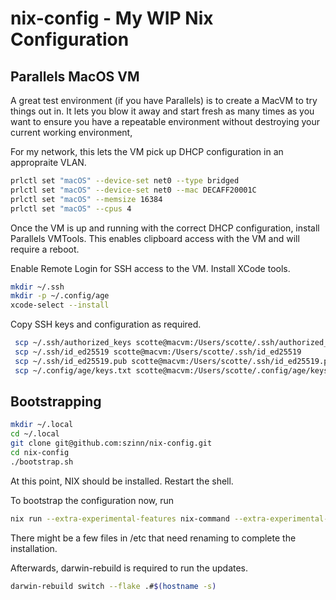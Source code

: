 # nix-config - My WIP Nix Configuration

## Parallels MacOS VM

A great test environment (if you have Parallels) is to create a MacVM to try things out in.
It lets you blow it away and start fresh as many times as you want to ensure you have a repeatable environment without destroying your current working environment,

For my network, this lets the VM pick up DHCP configuration in an appropraite VLAN.

```sh
prlctl set "macOS" --device-set net0 --type bridged
prlctl set "macOS" --device-set net0 --mac DECAFF20001C
prlctl set "macOS" --memsize 16384
prlctl set "macOS" --cpus 4
```

Once the VM is up and running with the correct DHCP configuration, install Parallels VMTools. This enables clipboard access with the VM and will require a reboot.

Enable Remote Login for SSH access to the VM. Install XCode tools.

```sh
mkdir ~/.ssh
mkdir -p ~/.config/age
xcode-select --install
```

Copy SSH keys and configuration as required.

```sh
 scp ~/.ssh/authorized_keys scotte@macvm:/Users/scotte/.ssh/authorized_keys
 scp ~/.ssh/id_ed25519 scotte@macvm:/Users/scotte/.ssh/id_ed25519
 scp ~/.ssh/id_ed25519.pub scotte@macvm:/Users/scotte/.ssh/id_ed25519.pub
 scp ~/.config/age/keys.txt scotte@macvm:/Users/scotte/.config/age/keys.txt
```

## Bootstrapping

```sh
mkdir ~/.local
cd ~/.local
git clone git@github.com:szinn/nix-config.git
cd nix-config
./bootstrap.sh
```

At this point, NIX should be installed. Restart the shell.

To bootstrap the configuration now, run

```sh
nix run --extra-experimental-features nix-command --extra-experimental-features flakes nix-darwin -- switch --flake .#$(hostname -s)
```

There might be a few files in /etc that need renaming to complete the installation.

Afterwards, darwin-rebuild is required to run the updates.

```sh
darwin-rebuild switch --flake .#$(hostname -s)
```
